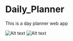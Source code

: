 # Daily_Planner
This is a day planner web app

<img src="/Users/jonathan/Desktop/Daily_Planner/assets/Screen Shot 2022-08-17 at 22.57.24.png" alt="Alt text" title="Optional title">
<img src="/Users/jonathan/Desktop/Daily_Planner/assets/Screen Shot 2022-08-17 at 22.57.50.png" alt="Alt text" title="Optional title">